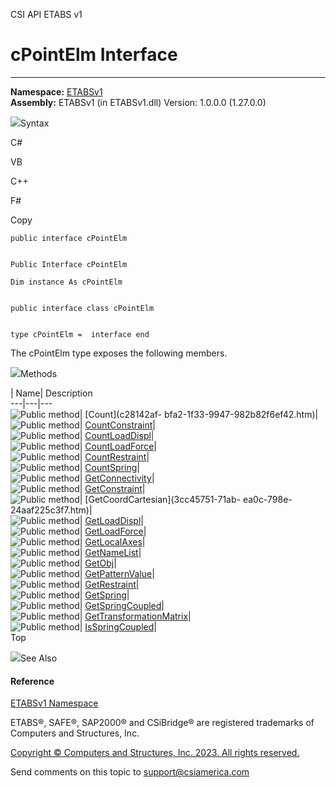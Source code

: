 ﻿

CSI API ETABS v1

# cPointElm Interface  
  
---  
  
**Namespace:** [ETABSv1](2780f1b8-2033-5289-2298-1cdb2a7508d9.htm)  
**Assembly:** ETABSv1 (in ETABSv1.dll) Version: 1.0.0.0 (1.27.0.0)

![](../icons/SectionExpanded.png)Syntax

C#

VB

C++

F#

Copy

    
    
    public interface cPointElm
    
    
    Public Interface cPointElm
    
    Dim instance As cPointElm
    
    
    public interface class cPointElm
    
    
    type cPointElm =  interface end

The cPointElm type exposes the following members.

![](../icons/SectionExpanded.png)Methods

| Name| Description  
---|---|---  
![Public method](../icons/pubmethod.gif)| [Count](c28142af-
bfa2-1f33-9947-982b82f6ef42.htm)|  
![Public method](../icons/pubmethod.gif)|
[CountConstraint](1337abd9-a034-77f9-2ddd-4d9fdc5502fc.htm)|  
![Public method](../icons/pubmethod.gif)|
[CountLoadDispl](572e6a69-20c3-f952-7d9e-651e841b1597.htm)|  
![Public method](../icons/pubmethod.gif)|
[CountLoadForce](522b9b02-fd18-6261-4846-e736e6a66950.htm)|  
![Public method](../icons/pubmethod.gif)|
[CountRestraint](9d2c8738-3006-41b8-ce1c-1e753f8a8ebe.htm)|  
![Public method](../icons/pubmethod.gif)|
[CountSpring](97201e96-f134-383a-a172-6840cf6c3cec.htm)|  
![Public method](../icons/pubmethod.gif)|
[GetConnectivity](60448f5f-9fb0-218d-e3a0-ffbf782a55e5.htm)|  
![Public method](../icons/pubmethod.gif)|
[GetConstraint](8456159b-135c-e619-0d46-5a613565d9e1.htm)|  
![Public method](../icons/pubmethod.gif)| [GetCoordCartesian](3cc45751-71ab-
ea0c-798e-24aaf225c3f7.htm)|  
![Public method](../icons/pubmethod.gif)|
[GetLoadDispl](39bbbf88-1f91-2ac0-1ad9-9724fbab195d.htm)|  
![Public method](../icons/pubmethod.gif)|
[GetLoadForce](54c7a1d2-74d7-2d6d-ebc2-635e158a56bd.htm)|  
![Public method](../icons/pubmethod.gif)|
[GetLocalAxes](8045c850-452e-41b6-d29f-b1ccefd0ecc8.htm)|  
![Public method](../icons/pubmethod.gif)|
[GetNameList](c2d1272f-48e4-94e0-38be-6b2b381efd96.htm)|  
![Public method](../icons/pubmethod.gif)|
[GetObj](e9393304-7413-1ff3-ebb6-eb9201678941.htm)|  
![Public method](../icons/pubmethod.gif)|
[GetPatternValue](81253f8c-e833-ce35-9c0b-a395504af4c7.htm)|  
![Public method](../icons/pubmethod.gif)|
[GetRestraint](32ad35ed-d3f4-6ae2-108a-554f53dbd0e2.htm)|  
![Public method](../icons/pubmethod.gif)|
[GetSpring](53f4edb6-d8c9-07cc-1dea-d4655a780f14.htm)|  
![Public method](../icons/pubmethod.gif)|
[GetSpringCoupled](00034377-0582-a681-dc8c-81cf6e8fdcb6.htm)|  
![Public method](../icons/pubmethod.gif)|
[GetTransformationMatrix](b554fd1d-e23b-a386-a610-18ad079c1419.htm)|  
![Public method](../icons/pubmethod.gif)|
[IsSpringCoupled](d3047691-9672-98a0-e0d9-741d1203afb6.htm)|  
Top

![](../icons/SectionExpanded.png)See Also

#### Reference

[ETABSv1 Namespace](2780f1b8-2033-5289-2298-1cdb2a7508d9.htm)

ETABS®, SAFE®, SAP2000® and CSiBridge® are registered trademarks of Computers
and Structures, Inc.  

[Copyright © Computers and Structures, Inc. 2023. All rights
reserved.](http://www.csiamerica.com)

Send comments on this topic to
[support@csiamerica.com](mailto:support%40csiamerica.com?Subject=CSI%20API%20ETABS%20v1)

